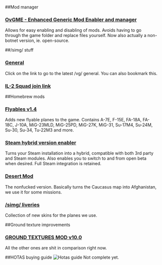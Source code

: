 ##Mod manager
### [OvGME - Enhanced Generic Mod Enabler and manager](https://github.com/sedenion/ovgme/releases)
Allows for easy enabling and disabling of mods. Avoids having to go through the game folder and replace files yourself. Now also actually a non-botnet version, ie. open-source.

##/simg/ stuff
### [General](http://gf.nogf.moe/simg)
Click on the link to go to the latest /vg/ general. You can also bookmark this.
### [IL-2 Squad join link](http://il2stat.aviaskins.com:8008/en/squad/join/88/2zrX7qk145wpp2FV4xx4E1z2OA3idk5pa9llTi7Q)

##Homebrew mods
### [Flyables v1.4](https://drive.google.com/file/d/0B3oCLamo6K_NSmxkNkFFSFA3dFE/view)
Adds new flyable planes to the game.
Contains A-7E, F-15E, FA-18A, FA-18C, J-10A, MiG-23MLD, MiG-25PD, MiG-27K, MiG-31, Su-17M4, Su-24M, Su-30, Su-34, Tu-22M3 and more.
### [Steam hybrid version enabler](http://www.mediafire.com/download/icz4y7ecf5975hn/DCSStarterKit.zip)
Turns your Steam installation into a hybrid, compatible with both 3rd party and Steam modules. Also enables you to switch to and from open beta when desired. Full Steam integration is retained.
### [Desert Mod](http://www.mediafire.com/download/3926l2ufta7dn62/DCSDESERT3.0NONFUCKED.zip)
The nonfucked version. Basically turns the Caucasus map into Afghanistan, we use it for some missions.
### [/simg/ liveries](https://drive.google.com/drive/u/0/folders/0B4UV1HVq5oDDNjRPd3JHVzVKaTg)
Collection of new skins for the planes we use.

##Ground texture improvements
### [GROUND TEXTURES MOD v10.0](https://drive.google.com/open?id=0Byvd0LOGR5KlaENGMF9WamYtMmM)
All the other ones are shit in comparison right now.

##HOTAS buying guide
![Hotas guide](http://i.imgur.com/G2Zsfdg.png)
Not complete yet.
